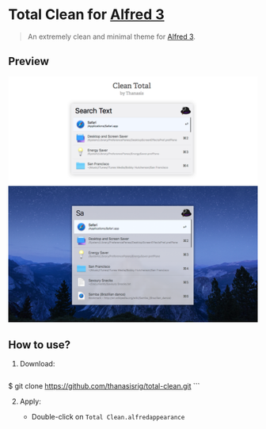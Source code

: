 # Total Clean for [Alfred 3](http://alfredapp.com)

> An extremely clean and minimal theme for [Alfred 3](http://alfredapp.com).

## Preview

![alt text](screenshots/total-clean2.png "Total Clean v1.0")
![alt text](screenshots/total-clean.png "Total Clean v1.0")
## How to use?

1. Download:

	```
$ git clone https://github.com/thanasisrig/total-clean.git
	```

2. Apply:

	* Double-click on `Total Clean.alfredappearance`
